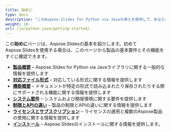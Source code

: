 ```yaml
---
title: 始めに
type: docs
description: "このAspose.Slides for Python via Javaの導入を使用して、あなたのビジネスのためにAspose.Slidesの価値を実現し始めましょう。"
weight: 10
url: /ja/python-java/getting-started/
---
```


この**始めに**ページは、Aspose.Slidesの基本を紹介します。初めてAspose.Slidesを使用する場合は、このページから製品の基本要件とその機能をすぐに確認できます。

- [**製品概要**](/slides/ja/python-java/product-overview/) – Aspose.Slides for Python via Javaライブラリに関する一般的な情報を提供します
- [**対応ファイル形式**](/slides/ja/python-java/supported-file-formats/) – 対応している形式に関する情報を提供します
- [**機能概要**](/slides/ja/python-java/features-overview/) – ドキュメントが特定の形式で読み込まれたり保存されたりする際にサポートされる機能に関する情報を提供します
- [**システム要件**](/slides/ja/python-java/system-requirements/) – システムおよび開発環境に関する要件を提供します
- [**制限とAPIの違い**](/slides/ja/python-java/limitations-and-api-differences/) – 製品の制限とAPIの違いに関する情報を提供します
- [**ライセンスとサブスクリプション**](/slides/ja/python-java/licensing) – ライセンスの適用と複数のAspose製品の使用に関する情報を提供します
- [**インストール**](/slides/ja/python-java/installation/) – Aspose.Slidesのインストールに関する情報を提供します。